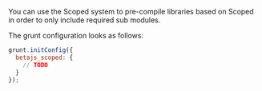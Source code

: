 You can use the Scoped system to pre-compile libraries based on Scoped in order to only include required sub modules.

The grunt configuration looks as follows:

```js
grunt.initConfig({
  betajs_scoped: {
    // TODO
  }
});
``` 